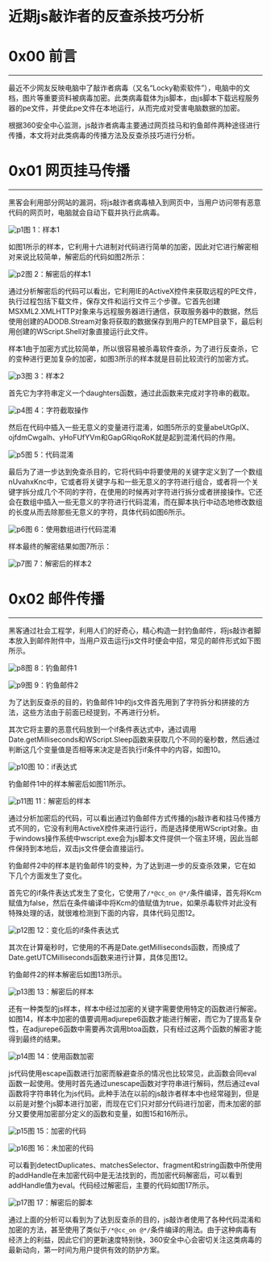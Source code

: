 # 近期js敲诈者的反查杀技巧分析

0x00 前言
=======

* * *

最近不少网友反映电脑中了敲诈者病毒（又名“Locky勒索软件”），电脑中的文档，图片等重要资料被病毒加密。此类病毒载体为js脚本，由js脚本下载远程服务器的pe文件，并使此pe文件在本地运行，从而完成对受害电脑数据的加密。

根据360安全中心监测，js敲诈者病毒主要通过网页挂马和钓鱼邮件两种途径进行传播，本文将对此类病毒的传播方法及反查杀技巧进行分析。

0x01 网页挂马传播
===========

* * *

黑客会利用部分网站的漏洞，将js敲诈者病毒植入到网页中，当用户访问带有恶意代码的网页时，电脑就会自动下载并执行此病毒。

![p1](http://drops.javaweb.org/uploads/images/39a6a73c5b234259f70325b439ceb7d68f7dd66d.jpg)图 1：样本1

如图1所示的样本，它利用十六进制对代码进行简单的加密，因此对它进行解密相对来说比较简单，解密后的代码如图2所示：

![p2](http://drops.javaweb.org/uploads/images/1b4f4689c732e74c1950e2a2bfa1436233095695.jpg)图 2：解密后的样本1

通过分析解密后的代码可以看出，它利用IE的ActiveX控件来获取远程的PE文件，执行过程包括下载文件，保存文件和运行文件三个步骤。它首先创建MSXML2.XMLHTTP对象来与远程服务器进行通信，获取服务器中的数据，然后使用创建的ADODB.Stream对象将获取的数据保存到用户的TEMP目录下，最后利用创建的WScript.Shell对象直接运行此文件。

样本1由于加密方式比较简单，所以很容易被杀毒软件查杀，为了进行反查杀，它的变种进行更加复杂的加密，如图3所示的样本就是目前比较流行的加密方式。

![p3](http://drops.javaweb.org/uploads/images/977a63b6913928a6ae6c1f673afcd620e6ef118d.jpg)图 3：样本2

首先它为字符串定义一个daughters函数，通过此函数来完成对字符串的截取。

![p4](http://drops.javaweb.org/uploads/images/e796c7ff491c9ededaf2b98ccac94c439d5b3565.jpg)图 4：字符截取操作

然后在代码中插入一些无意义的变量进行混淆，如图5所示的变量abeUtGplX、ojfdmCwgalh、yHoFUfYVm和GapGRiqoRoK就是起到混淆代码的作用。

![p5](http://drops.javaweb.org/uploads/images/a50c515158c24fdcd7ca157d111256d8fff23dfa.jpg)图 5：代码混淆

最后为了进一步达到免查杀目的，它将代码中将要使用的关键字定义到了一个数组nUvahxKnc中，它或者将关键字与和一些无意义的字符进行组合，或者将一个关键字拆分成几个不同的字符，在使用的时候再对字符进行拆分或者拼接操作。它还会在数组中插入一些无意义的字符进行代码混淆，而在脚本执行中动态地修改数组的长度从而去除那些无意义的字符，具体代码如图6所示。

![p6](http://drops.javaweb.org/uploads/images/9fd8b1018032e637c52ad2f4826907c021ec7a03.jpg)图 6：使用数组进行代码混淆

样本最终的解密结果如图7所示：

![p7](http://drops.javaweb.org/uploads/images/bee74bd284212df265865e08f7b326e8237363bf.jpg)图 7：解密后的样本2

0x02 邮件传播
=========

* * *

黑客通过社会工程学，利用人们的好奇心，精心构造一封钓鱼邮件，将js敲诈者脚本放入到邮件附件中，当用户双击运行js文件时便会中招，常见的邮件形式如下图所示。

![p8](http://drops.javaweb.org/uploads/images/d67ba805c1a18e9b43eb8c079648d7841e1bb763.jpg)图 8：钓鱼邮件1

![p9](http://drops.javaweb.org/uploads/images/f3509a5e9beaf7e0ea3de70c205c5c4bf82b9a01.jpg)图 9：钓鱼邮件2

为了达到反查杀的目的，钓鱼邮件1中的js文件首先用到了字符拆分和拼接的方法，这些方法由于前面已经提到，不再进行分析。

其次它将主要的恶意代码放到一个if条件表达式中，通过调用Date.getMilliseconds和WScript.Sleep函数来获取几个不同的毫秒数，然后通过判断这几个变量值是否相等来决定是否执行if条件中的内容，如图10。

![p10](http://drops.javaweb.org/uploads/images/5343207612a014ebb475f758556f685346d48e6a.jpg)图 10：if表达式

钓鱼邮件1中的样本解密后如图11所示。

![p11](http://drops.javaweb.org/uploads/images/995a01ede9046a2a6c8e0834d059ed00f19e561a.jpg)图 11：解密后的样本

通过分析加密后的代码，可以看出通过钓鱼邮件方式传播的js敲诈者和挂马传播方式不同的，它没有利用ActiveX控件来进行运行，而是选择使用WScript对象。由于windows操作系统中wscript.exe会为js脚本文件提供一个宿主环境，因此当邮件保持到本地后，双击js文件便会直接运行。

钓鱼邮件2中的样本是钓鱼邮件1的变种，为了达到进一步的反查杀效果，它在如下几个方面发生了变化。

首先它的if条件表达式发生了变化，它使用了`/*@cc_on @*/`条件编译，首先将Kcm赋值为false，然后在条件编译中将Kcm的值赋值为true，如果杀毒软件对此没有特殊处理的话，就很难检测到下面的内容，具体代码见图12。

![p12](http://drops.javaweb.org/uploads/images/0d4a897a17ca168b0d5dd89f225c27693a0593d8.jpg)图 12：变化后的if条件表达式

其次在计算毫秒时，它使用的不再是Date.getMilliseconds函数，而换成了Date.getUTCMilliseconds函数来进行计算，具体见图12。

钓鱼邮件2的样本解密后如图13所示。

![p13](http://drops.javaweb.org/uploads/images/c0cdc2f42b0561a0379bceb65d66d356110bdf1e.jpg)图 13：解密后的样本

还有一种类型的js样本，样本中经过加密的关键字需要使用特定的函数进行解密。如图14，样本中加密的值要调用adjurepe6函数才能进行解密，而它为了提高复杂性，在adjurepe6函数中需要再次调用btoa函数，只有经过这两个函数的解密才能得到最终的结果。

![p14](http://drops.javaweb.org/uploads/images/3a412312a0b99779735024c574fdc9ca46eea78e.jpg)图 14：使用函数加密

js代码使用escape函数进行加密而躲避查杀的情况也比较常见，此函数会同eval函数一起使用。使用时首先通过unescape函数对字符串进行解码，然后通过eval函数将字符串转化为js代码。此种手法在以前的js敲诈者样本中也经常碰到，但是以前是对整个js脚本进行加密，而现在它们只对部分代码进行加密，而未加密的部分又要使用加密部分定义的函数和变量，如图15和16所示。

![p15](http://drops.javaweb.org/uploads/images/d9411a5618071b3c00a88dcc46677721a3328cff.jpg)图 15：加密的代码

![p16](http://drops.javaweb.org/uploads/images/26748beee382782e1431bbda735eb52978612e5c.jpg)图 16：未加密的代码

可以看到detectDuplicates、matchesSelector、fragment和string函数中所使用的addHandle在未加密代码中是无法找到的，而加密代码解密后，可以看到addHandle值为eval。代码经过解密后，主要的代码如图17所示。

![p17](http://drops.javaweb.org/uploads/images/a89ad4956b2799147c21c4b939a620efc912cc7a.jpg)图 17：解密后的脚本

通过上面的分析可以看到为了达到反查杀的目的，js敲诈者使用了各种代码混淆和加密的方法，甚至使用了类似于`/*@cc_on @*/`条件编译的用法。由于这种病毒有经济上的利益，因此它们的更新速度特别快，360安全中心会密切关注这类病毒的最新动向，第一时间为用户提供有效的防护方案。